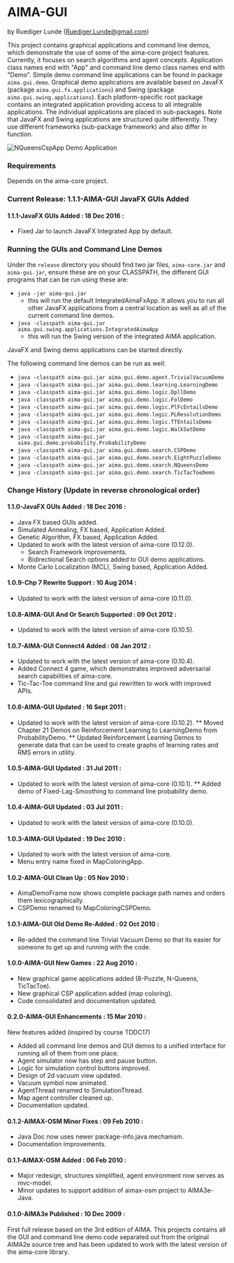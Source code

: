 # AIMA-GUI

by Ruediger Lunde (Ruediger.Lunde@gmail.com)

This project contains graphical applications and command line demos, which
demonstrate the use of some of the aima-core project features. Currently, it
focuses on search algorithms and agent concepts. Application class names end
with "App" and command line demo class names end with "Demo".
Simple demo command line applications can be found in package `aima.gui.demo`.
Graphical demo applications are available based on JavaFX (package `aima.gui.fx.applications`) and
Swing (package `aima.gui.swing.applications`). Each platform-specific root package contains an
integrated application providing access to all integrable applications. The individual applications are placed
in sub-packages. Note that JavaFX and Swing applications are structured quite differently.
They use different frameworks (sub-package framework) and also differ in function.

![NQueensCspApp Demo Application](https://github.com/aimacode/aima-java/blob/AIMA3e/aima-gui/src/main/uml/NQueensCspApp.png)

### Requirements
Depends on the aima-core project. 

### Current Release: 1.1.1-AIMA-GUI JavaFX GUIs Added
#### 1.1.1-JavaFX GUIs Added : 18 Dec 2016 :<br>
 * Fixed Jar to launch JavaFX Integrated App by default.
  
### Running the GUIs and Command Line Demos
Under the `release` directory you should find two jar files, `aima-core.jar` and `aima-gui.jar`,
ensure these are on your CLASSPATH, the different GUI programs that can be run using these are:
 * `java -jar aima-gui.jar`
   * this will run the default IntegratedAimaFxApp. It allows you to run all other JavaFX applications from a central location as well as all of the current command line demos.
* `java -classpath aima-gui.jar aima.gui.swing.applications.IntegratedAimaApp`
   * this will run the Swing version of the integrated AIMA application.

JavaFX and Swing demo applications can be started directly.
 
The following command line demos can be run as well:
 * `java -classpath aima-gui.jar aima.gui.demo.agent.TrivialVacuumDemo`
 * `java -classpath aima-gui.jar aima.gui.demo.learning.LearningDemo`
 * `java -classpath aima-gui.jar aima.gui.demo.logic.DpllDemo`
 * `java -classpath aima-gui.jar aima.gui.demo.logic.FolDemo`
 * `java -classpath aima-gui.jar aima.gui.demo.logic.PlFcEntailsDemo`
 * `java -classpath aima-gui.jar aima.gui.demo.logic.PLResolutionDemo`
 * `java -classpath aima-gui.jar aima.gui.demo.logic.TTEntailsDemo`
 * `java -classpath aima-gui.jar aima.gui.demo.logic.WalkSatDemo`
 * `java -classpath aima-gui.jar aima.gui.demo.probability.ProbabilityDemo`
 * `java -classpath aima-gui.jar aima.gui.demo.search.CSPDemo`
 * `java -classpath aima-gui.jar aima.gui.demo.search.EightPuzzleDemo`
 * `java -classpath aima-gui.jar aima.gui.demo.search.NQueensDemo`
 * `java -classpath aima-gui.jar aima.gui.demo.search.TicTacToeDemo`
 

### Change History (Update in reverse chronological order)
#### 1.1.0-JavaFX GUIs Added : 18 Dec 2016 :<br>
  * Java FX based GUIs added.
  * Simulated Annealing, FX based, Application Added.
  * Genetic Algorithm, FX based, Application Added.
  * Updated to work with the latest version of aima-core (0.12.0).
      * Search Framework improvements.
      * Bidirectional Search options added to GUI demo applications.
  * Monte Carlo Localization (MCL), Swing based, Application Added.
  
#### 1.0.9-Chp 7 Rewrite Support : 10 Aug 2014 :<br>
  * Updated to work with the latest version of aima-core (0.11.0).
  
#### 1.0.8-AIMA-GUI And Or Search Supported : 09 Oct 2012 :<br>
  * Updated to work with the latest version of aima-core (0.10.5).
  
#### 1.0.7-AIMA-GUI Connect4 Added : 08 Jan 2012 :<br>
  * Updated to work with the latest version of aima-core (0.10.4).
  * Added Connect 4 game, which demonstrates improved adversarial search capabilities of aima-core.
  * Tic-Tac-Toe command line and gui rewritten to work with improved APIs.
  
#### 1.0.6-AIMA-GUI Updated : 16 Sept 2011 :<br>
  * Updated to work with the latest version of aima-core (0.10.2).
  ** Moved Chapter 21 Demos on Reinforcement Learning to LearningDemo from ProbabilityDemo.
  ** Updated Reinforcement Learning Demos to generate data that can be used to create graphs of learning rates and RMS errors in utility.

#### 1.0.5-AIMA-GUI Updated : 31 Jul 2011 :<br>
  * Updated to work with the latest version of aima-core (0.10.1).
  ** Added demo of Fixed-Lag-Smoothing to command line probability demo.
  
#### 1.0.4-AIMA-GUI Updated : 03 Jul 2011 :<br>
  * Updated to work with the latest version of aima-core (0.10.0).
  
#### 1.0.3-AIMA-GUI Updated : 19 Dec 2010 :<br>
  * Updated to work with the latest version of aima-core.
  * Menu entry name fixed in MapColoringApp.
  
#### 1.0.2-AIMA-GUI Clean Up : 05 Nov 2010 :<br>
  * AimaDemoFrame now shows complete package path names and orders them lexicographically.
  * CSPDemo renamed to MapColoringCSPDemo.
  
#### 1.0.1-AIMA-GUI Old Demo Re-Added : 02 Oct 2010 :<br>
  * Re-added the command line Trivial Vacuum Demo so that its easier 
    for someone to get up and running with the code.
    
#### 1.0.0-AIMA-GUI New Games : 22 Aug 2010 :<br>
  * New graphical game applications added (8-Puzzle, N-Queens, TicTacToe).
  * New graphical CSP application added (map coloring).
  * Code consolidated and documentation updated.
  
#### 0.2.0-AIMA-GUI Enhancements : 15 Mar 2010 :<br>
New features added (inspired by course TDDC17)
  * Added all command line demos and GUI demos to a
    unified interface for running all of them from one
    place.
  * Agent simulator now has step and pause button.
  * Logic for simulation control buttons improved.
  * Design of 2d vacuum view updated.
  * Vacuum symbol now animated.
  * AgentThread renamed to SimulationThread.
  * Map agent controller cleaned up.
  * Documentation updated.

#### 0.1.2-AIMAX-OSM Minor Fixes : 09 Feb 2010 :<br>
  * Java Doc now uses newer package-info.java mechanism.
  * Documentation improvements.
  
#### 0.1.1-AIMAX-OSM Added : 06 Feb 2010 :<br>
 * Major redesign, structures simplified, agent environment now serves as mvc-model.
 * Minor updates to support addition of aimax-osm project to AIMA3e-Java.
 
#### 0.1.0-AIMA3e Published : 10 Dec 2009 :<br>
First full release based on the 3rd edition of AIMA. This projects contains all the GUI and command line demo 
code separated out from the original AIMA2e source tree and has been updated to work with the 
latest version of the aima-core library.
